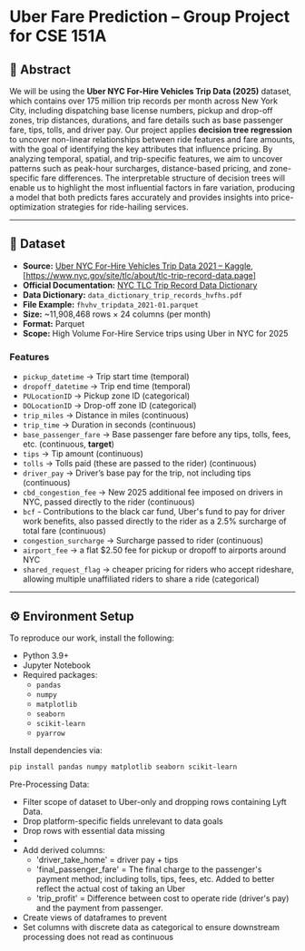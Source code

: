 # Uber Fare Prediction – Group Project for CSE 151A

## 📄 Abstract
We will be using the **Uber NYC For-Hire Vehicles Trip Data (2025)** dataset, which contains over 175 million trip records per month across New York City, including dispatching base license numbers, pickup and drop-off zones, trip distances, durations, and fare details such as base passenger fare, tips, tolls, and driver pay. Our project applies **decision tree regression** to uncover non-linear relationships between ride features and fare amounts, with the goal of identifying the key attributes that influence pricing. By analyzing temporal, spatial, and trip-specific features, we aim to uncover patterns such as peak-hour surcharges, distance-based pricing, and zone-specific fare differences. The interpretable structure of decision trees will enable us to highlight the most influential factors in fare variation, producing a model that both predicts fares accurately and provides insights into price-optimization strategies for ride-hailing services.

---

## 📌 Dataset
- **Source:** [Uber NYC For-Hire Vehicles Trip Data 2021 – Kaggle](https://www.kaggle.com/datasets/shuhengmo/uber-nyc-forhire-vehicles-trip-data-2021), [https://www.nyc.gov/site/tlc/about/tlc-trip-record-data.page]
- **Official Documentation:** [NYC TLC Trip Record Data Dictionary](https://www.nyc.gov/site/tlc/about/tlc-trip-record-data.page)  
- **Data Dictionary:** `data_dictionary_trip_records_hvfhs.pdf`  
- **File Example:** `fhvhv_tripdata_2021-01.parquet`  
- **Size:** ~11,908,468 rows × 24 columns (per month)  
- **Format:** Parquet  
- **Scope:** High Volume For-Hire Service trips using Uber in NYC for 2025  

### Features
- `pickup_datetime` → Trip start time (temporal)  
- `dropoff_datetime` → Trip end time (temporal)  
- `PULocationID` → Pickup zone ID (categorical)  
- `DOLocationID` → Drop-off zone ID (categorical)  
- `trip_miles` → Distance in miles (continuous)  
- `trip_time` → Duration in seconds (continuous)  
- `base_passenger_fare` → Base passenger fare before any tips, tolls, fees, etc. (continuous, **target**)  
- `tips` → Tip amount (continuous)  
- `tolls` → Tolls paid (these are passed to the rider) (continuous)
- `driver_pay` → Driver’s base pay for the trip, not including tips (continuous)
- `cbd_congestion_fee` → New 2025 additional fee imposed on drivers in NYC, passed directly to the rider (continuous)
- `bcf` - Contributions to the black car fund, Uber's fund to pay for driver work benefits, also passed directly to the rider as a 2.5% surcharge of total fare (continuous)
- `congestion_surcharge`  → Surcharge passed to rider (continuous)
- `airport_fee`  → a flat $2.50 fee for pickup or dropoff to airports around NYC
- `shared_request_flag`  → cheaper pricing for riders who accept rideshare, allowing multiple unaffiliated riders to share a ride (categorical)
---

## ⚙️ Environment Setup
To reproduce our work, install the following:

- Python 3.9+  
- Jupyter Notebook  
- Required packages:  
  - `pandas`  
  - `numpy`  
  - `matplotlib`  
  - `seaborn`  
  - `scikit-learn`
  - `pyarrow`


Install dependencies via:
```bash
pip install pandas numpy matplotlib seaborn scikit-learn
```


Pre-Processing Data:
- Filter scope of dataset to Uber-only and dropping rows containing Lyft Data.
- Drop platform-specific fields unrelevant to data goals
- Drop rows with essential data missing
- 
- Add derived columns:
    - 'driver_take_home' = driver pay + tips
    - 'final_passenger_fare' = The final charge to the passenger's payment method; including tolls, tips, fees, etc.  Added to better reflect the actual cost of taking an Uber
    - 'trip_profit' = Difference between cost to operate ride (driver's pay) and the payment from passenger.
- Create views of dataframes to prevent 
- Set columns with discrete data as categorical to ensure downstream processing does not read as continuous 
